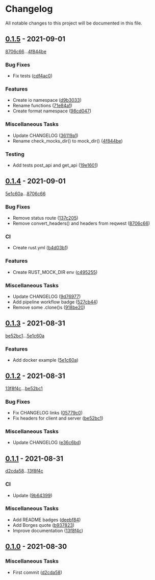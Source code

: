 # Changelog
All notable changes to this project will be documented in this file.

## [0.1.5](https://github.com/rodmoioliveira/funes/compare/0.1.4...0.1.5) - 2021-09-01

[8706c66](https://github.com/rodmoioliveira/funes/commit/8706c66999af01e87ec29f7b45865cbacb7d3b9d)...[4f844be](https://github.com/rodmoioliveira/funes/commit/4f844be0f64dd4fe252d4c86fea64ea885ab99ea)

### Bug Fixes

- Fix tests ([cdf4ac0](https://github.com/rodmoioliveira/funes/commit/cdf4ac0a6b5526a43e220d3c03f3285a541cdbe9))

### Features

- Create io namespace ([d9b3033](https://github.com/rodmoioliveira/funes/commit/d9b303348475e964d9f9505c2a5610bef9fed444))
- Rename functions ([71e84a1](https://github.com/rodmoioliveira/funes/commit/71e84a1c4bbf667e0102bf4898ac02be3d551979))
- Create format namespace ([98cd047](https://github.com/rodmoioliveira/funes/commit/98cd04726480b84af63dae4c76cd0e4b9308b179))

### Miscellaneous Tasks

- Update CHANGELOG ([36119a1](https://github.com/rodmoioliveira/funes/commit/36119a165104804c722d084021f2832fc3428dd1))
- Rename check_mocks_dir() to mock_dir() ([4f844be](https://github.com/rodmoioliveira/funes/commit/4f844be0f64dd4fe252d4c86fea64ea885ab99ea))

### Testing

- Add tests post_api and get_api ([19e1601](https://github.com/rodmoioliveira/funes/commit/19e16017bbf6fa6c0dd7af0169c104d123fac510))

## [0.1.4](https://github.com/rodmoioliveira/funes/compare/0.1.3...0.1.4) - 2021-09-01

[5e1c60a](https://github.com/rodmoioliveira/funes/commit/5e1c60a65e9e53b83ca93b35efaa2ca86da8dc83)...[8706c66](https://github.com/rodmoioliveira/funes/commit/8706c66999af01e87ec29f7b45865cbacb7d3b9d)

### Bug Fixes

- Remove status route ([137c205](https://github.com/rodmoioliveira/funes/commit/137c205c45ad231655160dd5d5a1409f8fe07d6d))
- Remove convert_headers() and headers from reqwest ([8706c66](https://github.com/rodmoioliveira/funes/commit/8706c66999af01e87ec29f7b45865cbacb7d3b9d))

### CI

- Create rust.yml ([b4d03b1](https://github.com/rodmoioliveira/funes/commit/b4d03b1a252c2a4c43bc506bf14cbe42e2cf2288))

### Features

- Create RUST_MOCK_DIR env ([c495255](https://github.com/rodmoioliveira/funes/commit/c495255d920808f87fe322db4c6ca74a3fa5b827))

### Miscellaneous Tasks

- Update CHANGELOG ([9d76977](https://github.com/rodmoioliveira/funes/commit/9d769771f3e84a4f9ebedc7438bce5d7848ff4b4))
- Add pipeline workflow badge ([527cb44](https://github.com/rodmoioliveira/funes/commit/527cb44a5071c5d8383224a74d378d0db98ad755))
- Remove some .clone()s ([918be20](https://github.com/rodmoioliveira/funes/commit/918be20a9fbce9069b3f52f781b71149c600d6a1))

## [0.1.3](https://github.com/rodmoioliveira/funes/compare/0.1.2...0.1.3) - 2021-08-31

[be52bc1](https://github.com/rodmoioliveira/funes/commit/be52bc18ff14306fd5ece0947a7f1302e902fc41)...[5e1c60a](https://github.com/rodmoioliveira/funes/commit/5e1c60a65e9e53b83ca93b35efaa2ca86da8dc83)

### Features

- Add docker example ([5e1c60a](https://github.com/rodmoioliveira/funes/commit/5e1c60a65e9e53b83ca93b35efaa2ca86da8dc83))

## [0.1.2](https://github.com/rodmoioliveira/funes/compare/0.1.1...0.1.2) - 2021-08-31

[13f8f4c](https://github.com/rodmoioliveira/funes/commit/13f8f4cd2218b2653072567df1a1f69e02e84d2b)...[be52bc1](https://github.com/rodmoioliveira/funes/commit/be52bc18ff14306fd5ece0947a7f1302e902fc41)

### Bug Fixes

- Fix CHANGELOG links ([05779c0](https://github.com/rodmoioliveira/funes/commit/05779c026f1a86ebda90b7c6f036dc9aaf6cbe0b))
- Fix headers for client and server ([be52bc1](https://github.com/rodmoioliveira/funes/commit/be52bc18ff14306fd5ece0947a7f1302e902fc41))

### Miscellaneous Tasks

- Update CHANGELOG ([e36c6bd](https://github.com/rodmoioliveira/funes/commit/e36c6bddabc35f4d7cc65f145b091fed22b0d1e5))

## [0.1.1](https://github.com/rodmoioliveira/funes/compare/0.1.0...0.1.1) - 2021-08-31

[d2cda58](https://github.com/rodmoioliveira/funes/commit/d2cda5867210f84aa84b6e943d23ea3016b219f4)...[13f8f4c](https://github.com/rodmoioliveira/funes/commit/13f8f4cd2218b2653072567df1a1f69e02e84d2b)

### CI

- Update ([9b64399](https://github.com/rodmoioliveira/funes/commit/9b643997dcac1296d02b6ec4e6ab3e8fc304ff7a))

### Miscellaneous Tasks

- Add README badges ([deebf84](https://github.com/rodmoioliveira/funes/commit/deebf845269c25719164cbb31250f2f323db2991))
- Add Borges quote ([b937823](https://github.com/rodmoioliveira/funes/commit/b937823af3adfc7589dd03ec5d1c90adb882dd75))
- Improve documentation ([13f8f4c](https://github.com/rodmoioliveira/funes/commit/13f8f4cd2218b2653072567df1a1f69e02e84d2b))

## [0.1.0](https://github.com/rodmoioliveira/funes/compare/...0.1.0) - 2021-08-30

### Miscellaneous Tasks

- First commit ([d2cda58](https://github.com/rodmoioliveira/funes/commit/d2cda5867210f84aa84b6e943d23ea3016b219f4))

<!-- generated by git-cliff -->
